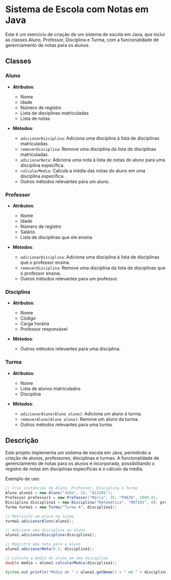# Sistema de Escola com Notas em Java

Este é um exercício de criação de um sistema de escola em Java, que inclui as classes Aluno, Professor, Disciplina e Turma, com a funcionalidade de gerenciamento de notas para os alunos. 

## Classes

### Aluno

- **Atributos**:
  - Nome
  - Idade
  - Número de registro
  - Lista de disciplinas matriculadas
  - Lista de notas

- **Métodos**:
  - `adicionarDisciplina`: Adiciona uma disciplina à lista de disciplinas matriculadas.
  - `removerDisciplina`: Remove uma disciplina da lista de disciplinas matriculadas.
  - `adicionarNota`: Adiciona uma nota à lista de notas do aluno para uma disciplina específica.
  - `calcularMedia`: Calcula a média das notas do aluno em uma disciplina específica.
  - Outros métodos relevantes para um aluno.

### Professor

- **Atributos**:
  - Nome
  - Idade
  - Número de registro
  - Salário
  - Lista de disciplinas que ele ensina

- **Métodos**:
  - `adicionarDisciplina`: Adiciona uma disciplina à lista de disciplinas que o professor ensina.
  - `removerDisciplina`: Remove uma disciplina da lista de disciplinas que o professor ensina.
  - Outros métodos relevantes para um professor.

### Disciplina

- **Atributos**:
  - Nome
  - Código
  - Carga horária
  - Professor responsável

- **Métodos**:
  - Outros métodos relevantes para uma disciplina.

### Turma

- **Atributos**:
  - Nome
  - Lista de alunos matriculados
  - Disciplina

- **Métodos**:
  - `adicionarAluno(Aluno aluno)`: Adiciona um aluno à turma.
  - `removerAluno(Aluno aluno)`: Remove um aluno da turma.
  - Outros métodos relevantes para uma turma.

## Descrição

Este projeto implementa um sistema de escola em Java, permitindo a criação de alunos, professores, disciplinas e turmas. A funcionalidade de gerenciamento de notas para os alunos é incorporada, possibilitando o registro de notas em disciplinas específicas e o cálculo da média.


Exemplo de uso:

```java
// Crie instâncias de Aluno, Professor, Disciplina e Turma
Aluno aluno1 = new Aluno("João", 18, "A12345");
Professor professor1 = new Professor("Maria", 35, "P9876", 5000.0);
Disciplina disciplina1 = new Disciplina("Matemática", "MAT101", 60, professor1);
Turma turma1 = new Turma("Turma A", disciplina1);

// Matricule um aluno na turma
turma1.adicionarAluno(aluno1);

// Adicione uma disciplina ao aluno
aluno1.adicionarDisciplina(disciplina1);

// Registre uma nota para o aluno
aluno1.adicionarNota(8.5, disciplina1);

// Calcule a média do aluno em uma disciplina
double media = aluno1.calcularMedia(disciplina1);

System.out.println("Média de " + aluno1.getNome() + " em " + disciplina1.getNome() + ": " + media);
